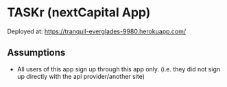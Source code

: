 TASKr (nextCapital App)
==========
Deployed at: https://tranquil-everglades-9980.herokuapp.com/

Assumptions
------
- All users of this app sign up through this app only.  (i.e. they did not sign up directly with the api provider/another site)
